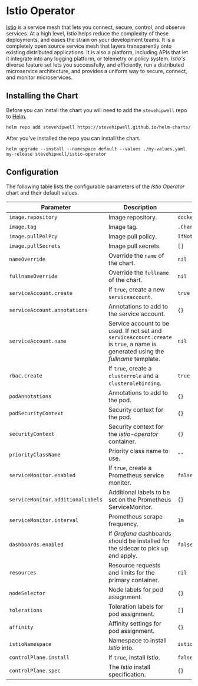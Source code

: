 # Istio Operator

[Istio](https://istio.io/) is a service mesh that lets you connect, secure, control, and observe services. At a high level, _Istio_ helps reduce the complexity of these deployments, and eases the strain on your development teams. It is a completely open source service mesh that layers transparently onto existing distributed applications. It is also a platform, including APIs that let it integrate into any logging platform, or telemetry or policy system. _Istio's_ diverse feature set lets you successfully, and efficiently, run a distributed microservice architecture, and provides a uniform way to secure, connect, and monitor microservices.

## Installing the Chart

Before you can install the chart you will need to add the `stevehipwell` repo to [Helm](https://helm.sh/).

```shell
helm repo add stevehipwell https://stevehipwell.github.io/helm-charts/
```

After you've installed the repo you can install the chart.

```shell
helm upgrade --install --namespace default --values ./my-values.yaml my-release stevehipwell/istio-operator
```

## Configuration

The following table lists the configurable parameters of the _Istio Operator_ chart and their default values.

| Parameter                         | Description                                                                                                                      | Default                    |
| --------------------------------- | -------------------------------------------------------------------------------------------------------------------------------- | -------------------------- |
| `image.repository`                | Image repository.                                                                                                                | `docker.io/istio/operator` |
| `image.tag`                       | Image tag.                                                                                                                       | `.Chart.AppVersion`        |
| `image.pullPolPcy`                | Image pull policy.                                                                                                               | `IfNotPresent`             |
| `image.pullSecrets`               | Image pull secrets.                                                                                                              | `[]`                       |
| `nameOverride`                    | Override the `name` of the chart.                                                                                                | `nil`                      |
| `fullnameOverride`                | Override the `fullname` of the chart.                                                                                            | `nil`                      |
| `serviceAccount.create`           | If `true`, create a new `serviceaccount`.                                                                                        | `true`                     |
| `serviceAccount.annotations`      | Annotations to add to the service account.                                                                                       | `{}`                       |
| `serviceAccount.name`             | Service account to be used. If not set and `serviceAccount.create` is `true`, a name is generated using the _fullname_ template. | `nil`                      |
| `rbac.create`                     | If `true`, create a `clusterrole` and a `clusterolebinding`.                                                                     | `true`                     |
| `podAnnotations`                  | Annotations to add to the pod.                                                                                                   | `{}`                       |
| `podSecurityContext`              | Security context for the pod.                                                                                                    | `{}`                       |
| `securityContext`                 | Security context for the _istio-operator_ container.                                                                             | `{}`                       |
| `priorityClassName`               | Priority class name to use.                                                                                                      | `""`                       |
| `serviceMonitor.enabled`          | If `true`, create a Prometheus service monitor.                                                                                  | `false`                    |
| `serviceMonitor.additionalLabels` | Additional labels to be set on the Prometheus ServiceMonitor.                                                                    | `{}`                       |
| `serviceMonitor.interval`         | Prometheus scrape frequency.                                                                                                     | `1m`                       |
| `dashboards.enabled`         | If _Grafana_ dashboards should be installed for the sidecar to pick up and apply.                                                                                                     | `false`                       |
| `resources`                       | Resource requests and limits for the primary container.                                                                          | `nil`                      |
| `nodeSelector`                    | Node labels for pod assignment.                                                                                                  | `{}`                       |
| `tolerations`                     | Toleration labels for pod assignment.                                                                                            | `[]`                       |
| `affinity`                        | Affinity settings for pod assignment.                                                                                            | `{}`                       |
| `istioNamespace`                  | Namespace to install _Istio_ into.                                                                                               | `istio-system`             |
| `controlPlane.install`            | If `true`, install _Istio_.                                                                                                      | `false`                    |
| `controlPlane.spec`               | The _Istio_ install specification.                                                                                               | `{}`                       |
